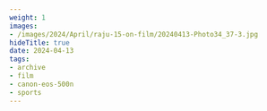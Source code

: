 ```yaml
---
weight: 1
images:
- /images/2024/April/raju-15-on-film/20240413-Photo34_37-3.jpg
hideTitle: true
date: 2024-04-13
tags:
- archive
- film
- canon-eos-500n
- sports
---
```

